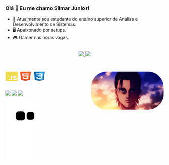 ### Olá 👋 Eu me chamo Silmar Junior!

- 🌱 Atualmente sou estudante do ensino superior de Análise e Desenvolvimento de Sistemas.
- 🖥 Apaixonado por setups.
- 🎮 Gamer nas horas vagas.

##

<div align="center">
  <a href="https://github.com/sillmarjunior">
  <img height="160em" src="https://github-readme-stats.vercel.app/api?username=sillmarjunior&show_icons=true&theme=chartreuse-dark&include_all_commits=true&count_private=true"/>
  <img height="160em" src="https://github-readme-stats.vercel.app/api/top-langs/?username=sillmarjunior&layout=compact&langs_count=3&theme=chartreuse-dark"/>
</div>
  
  ##
  
<div style="display: inline_block"><br>
  <img align="center" alt="Ju-Js" height="30" width="40" src="https://raw.githubusercontent.com/devicons/devicon/master/icons/javascript/javascript-plain.svg">
  <img align="center" alt="Ju-HTML" height="30" width="40" src="https://raw.githubusercontent.com/devicons/devicon/master/icons/html5/html5-original.svg">
  <img align="center" alt="Ju-CSS" height="30" width="40" src="https://raw.githubusercontent.com/devicons/devicon/master/icons/css3/css3-original.svg">

  <img align="right" alt="Rafa-pic" height="120" style="border-radius:50px;" src="https://github.com/sillmarjunior/sillmarjunior/blob/main/adds/eyeager.gif">
</div>

##

<div> 
  <a href="https://instagram.com/sillmarjunior" target="_blank"><img src="https://img.shields.io/badge/-Instagram-%23E4405F?style=for-the-badge&logo=instagram&logoColor=white" target="_blank"></a>
  <a href = "mailto:sillmarjunior@hotmail.com"><img src="https://img.shields.io/badge/-Gmail-%23333?style=for-the-badge&logo=gmail&logoColor=white" target="_blank"></a>
  <a href="https://www.linkedin.com/in/silmar-junior-baa2a7240/" target="_blank"><img src="https://img.shields.io/badge/-LinkedIn-%230077B5?style=for-the-badge&logo=linkedin&logoColor=white" target="_blank"></a> 
 
  ![Snake animation](https://github.com/sillmarjunior/sillmarjunior/blob/output/github-contribution-grid-snake.svg)
 
</div>
